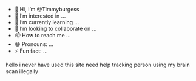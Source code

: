 - 👋 Hi, I’m @Timmyburgess
- 👀 I’m interested in ...
- 🌱 I’m currently learning ...
- 💞️ I’m looking to collaborate on ...
- 📫 How to reach me ...
- 😄 Pronouns: ...
- ⚡ Fun fact: ...

<!---
Timmyburgess/Timmyburgess is a ✨ special ✨ repository because its `README.md` (this file) appears on your GitHub profile.
You can click the Preview link to take a look at your changes.
-->hello i never have used this site need help tracking person using my brain scan illegally 

